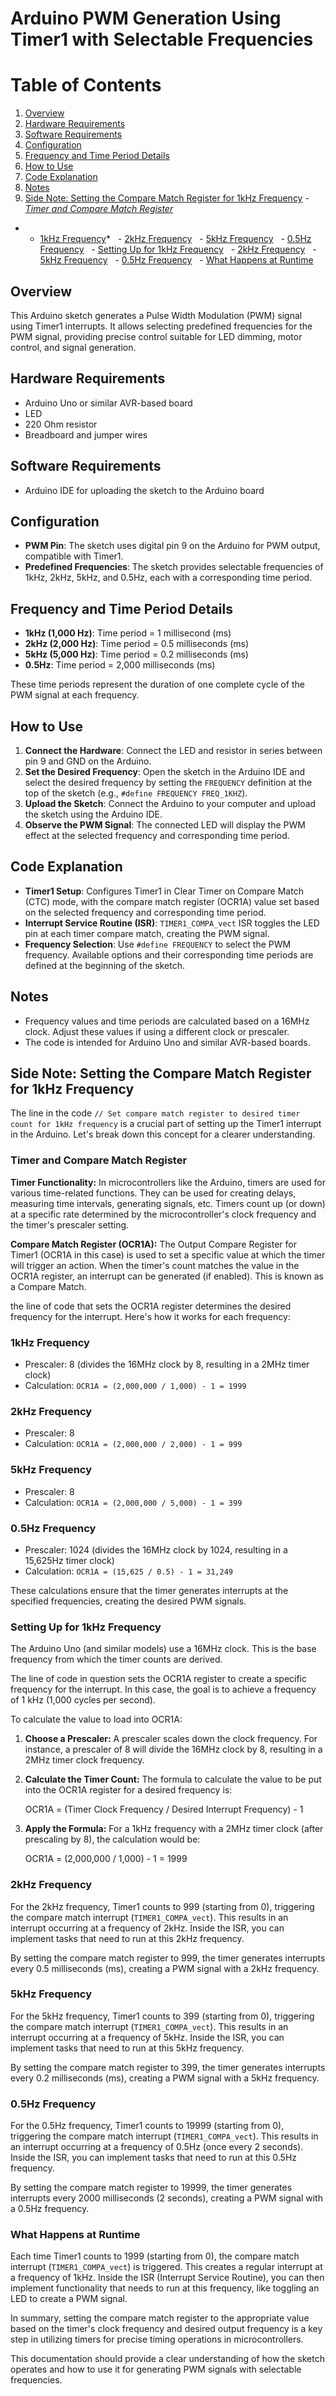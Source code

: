 # Arduino PWM Generation Using Timer1 with Selectable Frequencies

# Table of Contents

1. [Overview](#overview)
2. [Hardware Requirements](#hardware-requirements)
3. [Software Requirements](#software-requirements)
4. [Configuration](#configuration)
5. [Frequency and Time Period Details](#frequency-and-time-period-details)
6. [How to Use](#how-to-use)
7. [Code Explanation](#code-explanation)
8. [Notes](#notes)
9. [Side Note: Setting the Compare Match Register for 1kHz Frequency](#side-note-setting-the-compare-match-register-for-1khz-frequency)
*- [Timer and Compare Match Register](#timer-and-compare-match-register)*
* - [1kHz Frequency](#1khz-frequency)*
&nbsp; - [2kHz Frequency](#2khz-frequency)
&nbsp; - [5kHz Frequency](#5khz-frequency)
&nbsp; - [0.5Hz Frequency](#0.5hz-frequency)
&nbsp; - [Setting Up for 1kHz Frequency](#setting-up-for-1khz-frequency)
&nbsp; - [2kHz Frequency](#2khz-frequency)
&nbsp; - [5kHz Frequency](#5khz-frequency)
&nbsp; - [0.5Hz Frequency](#0.5hz-frequency)
&nbsp; - [What Happens at Runtime](#what-happens-at-runtime)


## Overview

This Arduino sketch generates a Pulse Width Modulation (PWM) signal using Timer1 interrupts. It allows selecting predefined frequencies for the PWM signal, providing precise control suitable for LED dimming, motor control, and signal generation.

## Hardware Requirements

- Arduino Uno or similar AVR-based board
- LED
- 220 Ohm resistor
- Breadboard and jumper wires

## Software Requirements

- Arduino IDE for uploading the sketch to the Arduino board

## Configuration

- **PWM Pin**: The sketch uses digital pin 9 on the Arduino for PWM output, compatible with Timer1.
- **Predefined Frequencies**: The sketch provides selectable frequencies of 1kHz, 2kHz, 5kHz, and 0.5Hz, each with a corresponding time period.

## Frequency and Time Period Details

- **1kHz (1,000 Hz)**: Time period = 1 millisecond (ms)
- **2kHz (2,000 Hz)**: Time period = 0.5 milliseconds (ms)
- **5kHz (5,000 Hz)**: Time period = 0.2 milliseconds (ms)
- **0.5Hz**: Time period = 2,000 milliseconds (ms)

These time periods represent the duration of one complete cycle of the PWM signal at each frequency.

## How to Use

1. **Connect the Hardware**: Connect the LED and resistor in series between pin 9 and GND on the Arduino.
2. **Set the Desired Frequency**: Open the sketch in the Arduino IDE and select the desired frequency by setting the `FREQUENCY` definition at the top of the sketch (e.g., `#define FREQUENCY FREQ_1KHZ`).
3. **Upload the Sketch**: Connect the Arduino to your computer and upload the sketch using the Arduino IDE.
4. **Observe the PWM Signal**: The connected LED will display the PWM effect at the selected frequency and corresponding time period.

## Code Explanation

- **Timer1 Setup**: Configures Timer1 in Clear Timer on Compare Match (CTC) mode, with the compare match register (OCR1A) value set based on the selected frequency and corresponding time period.
- **Interrupt Service Routine (ISR)**: `TIMER1_COMPA_vect` ISR toggles the LED pin at each timer compare match, creating the PWM signal.
- **Frequency Selection**: Use `#define FREQUENCY` to select the PWM frequency. Available options and their corresponding time periods are defined at the beginning of the sketch.

## Notes

- Frequency values and time periods are calculated based on a 16MHz clock. Adjust these values if using a different clock or prescaler.
- The code is intended for Arduino Uno and similar AVR-based boards.


## Side Note: Setting the Compare Match Register for 1kHz Frequency

The line in the code `// Set compare match register to desired timer count for 1kHz frequency` is a crucial part of setting up the Timer1 interrupt in the Arduino. Let's break down this concept for a clearer understanding.

### Timer and Compare Match Register

**Timer Functionality:** In microcontrollers like the Arduino, timers are used for various time-related functions. They can be used for creating delays, measuring time intervals, generating signals, etc. Timers count up (or down) at a specific rate determined by the microcontroller's clock frequency and the timer's prescaler setting.

**Compare Match Register (OCR1A):** The Output Compare Register for Timer1 (OCR1A in this case) is used to set a specific value at which the timer will trigger an action. When the timer's count matches the value in the OCR1A register, an interrupt can be generated (if enabled). This is known as a Compare Match.

the line of code that sets the OCR1A register determines the desired frequency for the interrupt. Here's how it works for each frequency:

### 1kHz Frequency
- Prescaler: 8 (divides the 16MHz clock by 8, resulting in a 2MHz timer clock)
- Calculation: `OCR1A = (2,000,000 / 1,000) - 1 = 1999`

### 2kHz Frequency
- Prescaler: 8
- Calculation: `OCR1A = (2,000,000 / 2,000) - 1 = 999`

### 5kHz Frequency
- Prescaler: 8
- Calculation: `OCR1A = (2,000,000 / 5,000) - 1 = 399`

### 0.5Hz Frequency
- Prescaler: 1024 (divides the 16MHz clock by 1024, resulting in a 15,625Hz timer clock)
- Calculation: `OCR1A = (15,625 / 0.5) - 1 = 31,249`

These calculations ensure that the timer generates interrupts at the specified frequencies, creating the desired PWM signals.


### Setting Up for 1kHz Frequency

The Arduino Uno (and similar models) use a 16MHz clock. This is the base frequency from which the timer counts are derived.

The line of code in question sets the OCR1A register to create a specific frequency for the interrupt. In this case, the goal is to achieve a frequency of 1 kHz (1,000 cycles per second).

To calculate the value to load into OCR1A:

1. **Choose a Prescaler:** A prescaler scales down the clock frequency. For instance, a prescaler of 8 will divide the 16MHz clock by 8, resulting in a 2MHz timer clock frequency.

2. **Calculate the Timer Count:** The formula to calculate the value to be put into the OCR1A register for a desired frequency is:

   OCR1A = (Timer Clock Frequency / Desired Interrupt Frequency) - 1

3. **Apply the Formula:** For a 1kHz frequency with a 2MHz timer clock (after prescaling by 8), the calculation would be:

   OCR1A = (2,000,000 / 1,000) - 1 = 1999


### 2kHz Frequency

For the 2kHz frequency, Timer1 counts to 999 (starting from 0), triggering the compare match interrupt (`TIMER1_COMPA_vect`). This results in an interrupt occurring at a frequency of 2kHz. Inside the ISR, you can implement tasks that need to run at this 2kHz frequency.

By setting the compare match register to 999, the timer generates interrupts every 0.5 milliseconds (ms), creating a PWM signal with a 2kHz frequency.

### 5kHz Frequency

For the 5kHz frequency, Timer1 counts to 399 (starting from 0), triggering the compare match interrupt (`TIMER1_COMPA_vect`). This results in an interrupt occurring at a frequency of 5kHz. Inside the ISR, you can implement tasks that need to run at this 5kHz frequency.

By setting the compare match register to 399, the timer generates interrupts every 0.2 milliseconds (ms), creating a PWM signal with a 5kHz frequency.

### 0.5Hz Frequency

For the 0.5Hz frequency, Timer1 counts to 19999 (starting from 0), triggering the compare match interrupt (`TIMER1_COMPA_vect`). This results in an interrupt occurring at a frequency of 0.5Hz (once every 2 seconds). Inside the ISR, you can implement tasks that need to run at this 0.5Hz frequency.

By setting the compare match register to 19999, the timer generates interrupts every 2000 milliseconds (2 seconds), creating a PWM signal with a 0.5Hz frequency.

### What Happens at Runtime

Each time Timer1 counts to 1999 (starting from 0), the compare match interrupt (`TIMER1_COMPA_vect`) is triggered. This creates a regular interrupt at a frequency of 1kHz. Inside the ISR (Interrupt Service Routine), you can then implement functionality that needs to run at this frequency, like toggling an LED to create a PWM signal.

In summary, setting the compare match register to the appropriate value based on the timer's clock frequency and desired output frequency is a key step in utilizing timers for precise timing operations in microcontrollers.

This documentation should provide a clear understanding of how the sketch operates and how to use it for generating PWM signals with selectable frequencies.
